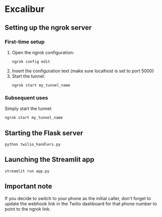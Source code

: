 # Excalibur

## Setting up the ngrok server

### First-time setup
1. Open the ngrok configuration:
   ```
   ngrok config edit
   ```
2. Insert the configuration text (make sure localhost is set to port 5000)
3. Start the tunnel:
   ```
   ngrok start my_tunnel_name
   ```

### Subsequent uses
Simply start the tunnel:
   ```
   ngrok start my_tunnel_name
   ```

## Starting the Flask server   
   ```
   python twilio_handlers.py
   ```

## Launching the Streamlit app
   ```
   streamlit run app.py
   ```

## Important note
If you decide to switch to your phone as the initial caller, don't forget to update the webhook link in the Twilio dashboard for that phone number to point to the ngrok link.